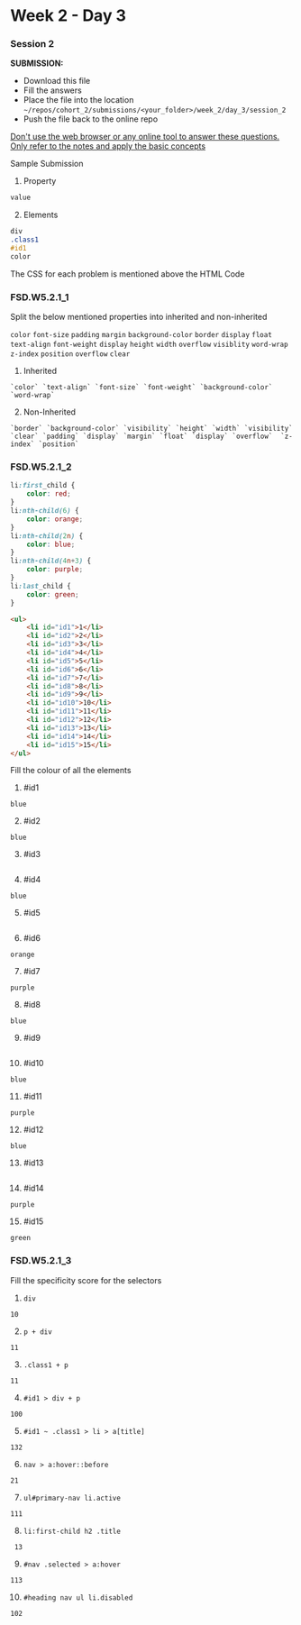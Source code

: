 # Week 2 - Day 3

### Session 2

**SUBMISSION:**

- Download this file
- Fill the answers
- Place the file into the location `~/repos/cohort_2/submissions/<your_folder>/week_2/day_3/session_2` 
- Push the file  back to the online repo

<u>Don't use the web browser or any online tool to answer these questions. Only refer to the notes and apply the basic concepts</u>

Sample Submission

1. Property
```css
value
```
2. Elements
```css
div
.class1
#id1
color
```

The CSS for each problem is mentioned above the HTML Code 



### FSD.W5.2.1_1

Split the below mentioned properties into inherited and non-inherited

`color` `font-size` `padding` `margin` `background-color` `border` `display` `float` `text-align` `font-weight` `display` `height` `width` `overflow`  `visiblity` `word-wrap` `z-index` `position` `overflow` `clear`

1. Inherited
```
`color` `text-align` `font-size` `font-weight` `background-color` `word-wrap` 
```
2. Non-Inherited
```
`border` `background-color` `visibility` `height` `width` `visibility` `clear` `padding` `display` `margin` `float` `display` `overflow`  `z-index` `position`
```



### FSD.W5.2.1_2

```css
li:first_child {
    color: red;
}
li:nth-child(6) {
    color: orange;
}
li:nth-child(2n) {
    color: blue;
}
li:nth-child(4n+3) {
    color: purple;
}
li:last_child {
    color: green;
}
```

```html
<ul>
    <li id="id1">1</li>
    <li id="id2">2</li>
    <li id="id3">3</li>
    <li id="id4">4</li>
    <li id="id5">5</li>
    <li id="id6">6</li>
    <li id="id7">7</li>
    <li id="id8">8</li>
    <li id="id9">9</li>
    <li id="id10">10</li>
    <li id="id11">11</li>
    <li id="id12">12</li>
    <li id="id13">13</li>
    <li id="id14">14</li>
    <li id="id15">15</li>
</ul>
```

Fill the colour of all the elements

1. #id1
```
blue
```
2. #id2
```
blue
```
3. #id3
```

```
4. #id4
```
blue
```
5. #id5
```

```
6. #id6
```
orange
```
7. #id7
```
purple
```
8. #id8
```
blue
```
9. #id9
```

```
10. #id10
```
blue
```
11. #id11
```
purple
```
12. #id12
```
blue
```
13. #id13
```

```
14. #id14
```
purple
```
15. #id15
```
green
```



### FSD.W5.2.1_3

Fill the specificity score for the selectors

1. `div`
```
10
```
2. `p + div`
```
11
```
3. `.class1 + p`
```
11
```
4. `#id1 > div + p`
```
100
```
5. `#id1 ~ .class1 > li > a[title]`
```
132
```
6. `nav > a:hover::before`
```
21
```
7. `ul#primary-nav li.active`
```
111
```
8. `li:first-child h2 .title`
```
 13
```
9. `#nav .selected > a:hover`
```
113
```
10. `#heading nav ul li.disabled`
```
102
```